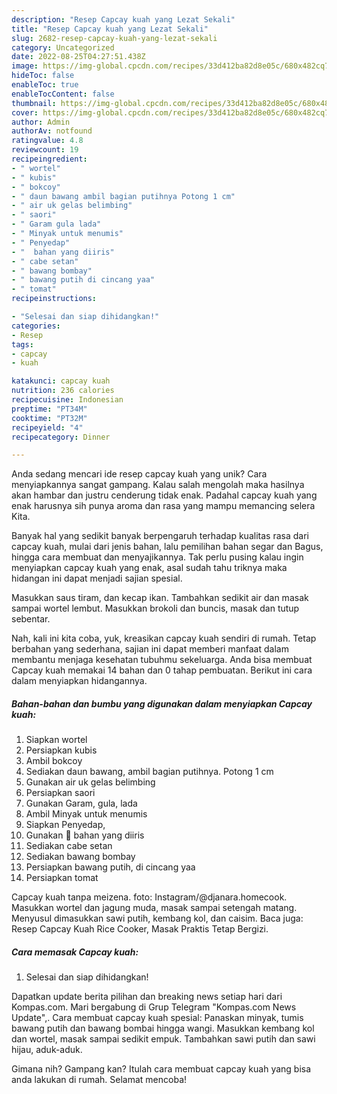 ```yaml
---
description: "Resep Capcay kuah yang Lezat Sekali"
title: "Resep Capcay kuah yang Lezat Sekali"
slug: 2682-resep-capcay-kuah-yang-lezat-sekali
category: Uncategorized
date: 2022-08-25T04:27:51.438Z
image: https://img-global.cpcdn.com/recipes/33d412ba82d8e05c/680x482cq70/capcay-kuah-foto-resep-utama.jpg
hideToc: false
enableToc: true
enableTocContent: false
thumbnail: https://img-global.cpcdn.com/recipes/33d412ba82d8e05c/680x482cq70/capcay-kuah-foto-resep-utama.jpg
cover: https://img-global.cpcdn.com/recipes/33d412ba82d8e05c/680x482cq70/capcay-kuah-foto-resep-utama.jpg
author: Admin
authorAv: notfound
ratingvalue: 4.8
reviewcount: 19
recipeingredient:
- " wortel"
- " kubis"
- " bokcoy"
- " daun bawang ambil bagian putihnya Potong 1 cm"
- " air uk gelas belimbing"
- " saori"
- " Garam gula lada"
- " Minyak untuk menumis"
- " Penyedap"
- "  bahan yang diiris"
- " cabe setan"
- " bawang bombay"
- " bawang putih di cincang yaa"
- " tomat"
recipeinstructions:

- "Selesai dan siap dihidangkan!"
categories:
- Resep
tags:
- capcay
- kuah

katakunci: capcay kuah 
nutrition: 236 calories
recipecuisine: Indonesian
preptime: "PT34M"
cooktime: "PT32M"
recipeyield: "4"
recipecategory: Dinner

---
```





Anda sedang mencari ide resep capcay kuah yang unik? Cara menyiapkannya sangat gampang. Kalau salah mengolah maka hasilnya akan hambar dan justru cenderung tidak enak. Padahal capcay kuah yang enak harusnya sih punya aroma dan rasa yang mampu memancing selera Kita.





Banyak hal yang sedikit banyak berpengaruh terhadap kualitas rasa dari capcay kuah, mulai dari jenis bahan, lalu pemilihan bahan segar dan Bagus, hingga cara membuat dan menyajikannya. Tak perlu pusing kalau ingin menyiapkan capcay kuah yang enak,      asal sudah tahu triknya maka hidangan ini dapat menjadi sajian spesial.














Masukkan saus tiram, dan kecap ikan. Tambahkan sedikit air dan masak sampai wortel lembut. Masukkan brokoli dan buncis, masak dan tutup sebentar.






Nah, kali ini kita coba, yuk, kreasikan capcay kuah sendiri di rumah. Tetap berbahan yang sederhana, sajian ini dapat memberi manfaat dalam membantu menjaga kesehatan tubuhmu sekeluarga. Anda bisa membuat Capcay kuah memakai 14 bahan dan 0 tahap pembuatan. Berikut ini cara dalam menyiapkan hidangannya.

<!--inarticleads1-->

##### Bahan-bahan dan bumbu yang digunakan dalam menyiapkan Capcay kuah:

1. Siapkan  wortel
1. Persiapkan  kubis
1. Ambil  bokcoy
1. Sediakan  daun bawang, ambil bagian putihnya. Potong 1 cm
1. Gunakan  air uk gelas belimbing
1. Persiapkan  saori
1. Gunakan  Garam, gula, lada
1. Ambil  Minyak untuk menumis
1. Siapkan  Penyedap,
1. Gunakan  🌺 bahan yang diiris
1. Sediakan  cabe setan
1. Sediakan  bawang bombay
1. Persiapkan  bawang putih, di cincang yaa
1. Persiapkan  tomat


Capcay kuah tanpa meizena. foto: Instagram/@djanara.homecook. Masukkan wortel dan jagung muda, masak sampai setengah matang. Menyusul dimasukkan sawi putih, kembang kol, dan caisim. Baca juga: Resep Capcay Kuah Rice Cooker, Masak Praktis Tetap Bergizi. 

<!--inarticleads2-->

##### Cara memasak Capcay kuah:


1. Selesai dan siap dihidangkan!

Dapatkan update berita pilihan dan breaking news setiap hari dari Kompas.com. Mari bergabung di Grup Telegram &#34;Kompas.com News Update&#34;,. Cara membuat capcay kuah spesial: Panaskan minyak, tumis bawang putih dan bawang bombai hingga wangi. Masukkan kembang kol dan wortel, masak sampai sedikit empuk. Tambahkan sawi putih dan sawi hijau, aduk-aduk. 

Gimana nih? Gampang kan? Itulah cara membuat capcay kuah yang bisa anda lakukan di rumah. Selamat mencoba!
